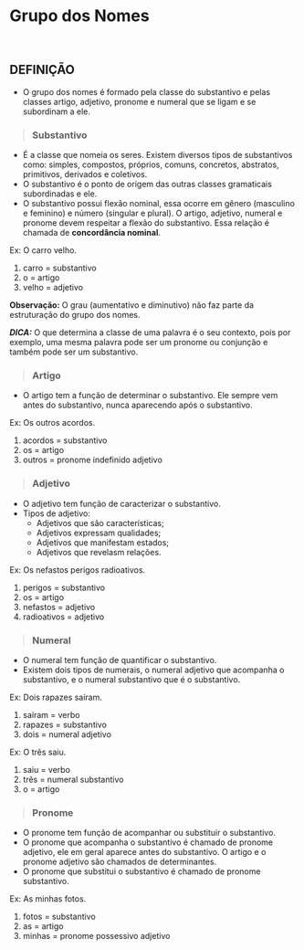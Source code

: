# Grupo dos Nomes

<br>

## DEFINIÇÃO
* O grupo dos nomes é formado pela classe do substantivo e pelas classes artigo, adjetivo, pronome e numeral que se ligam e se subordinam a ele.

> ### Substantivo
* É a classe que nomeia os seres. Existem diversos tipos de substantivos como: simples, compostos, próprios, comuns, concretos, abstratos, primitivos, derivados e coletivos.
* O substantivo é o ponto de origem das outras classes gramaticais subordinadas e ele.
* O substantivo possui flexão nominal, essa ocorre em gênero (masculino e feminino) e número (singular e plural). O artigo, adjetivo, numeral e pronome devem respeitar a flexão do substantivo. Essa relação é chamada de **concordância nominal**.

Ex: O carro velho.

1. carro = substantivo
2. o = artigo
3. velho = adjetivo

**Observação:** O grau (aumentativo e diminutivo) não faz parte da estruturação do grupo dos nomes.

***DICA:*** O que determina a classe de uma palavra é o seu contexto, pois por exemplo, uma mesma palavra pode ser um pronome ou conjunção e também pode ser um substantivo.

> ### Artigo
* O artigo tem a função de determinar o substantivo. Ele sempre vem antes do substantivo, nunca aparecendo após o substantivo.

Ex: Os outros acordos.

1. acordos = substantivo
2. os = artigo
3. outros = pronome indefinido adjetivo

> ### Adjetivo
* O adjetivo tem função de caracterizar o substantivo.
* Tipos de adjetivo:
  - Adjetivos que são características;
  - Adjetivos expressam qualidades;
  - Adjetivos que manifestam estados;
  - Adjetivos que revelasm relações.

Ex: Os nefastos perigos radioativos.

1. perigos = substantivo
2. os = artigo
3. nefastos = adjetivo
4. radioativos = adjetivo

> ### Numeral
* O numeral tem função de quantificar o substantivo.
* Existem dois tipos de numerais, o numeral adjetivo que acompanha o substantivo, e o numeral substantivo que é o substantivo. 

Ex: Dois rapazes saíram.

1. saíram = verbo
2. rapazes = substantivo
3. dois = numeral adjetivo

Ex: O três saiu.

1. saiu = verbo
2. três = numeral substantivo
3. o = artigo

> ### Pronome
* O pronome tem função de acompanhar ou substituir o substantivo.
* O pronome que acompanha o substantivo é chamado de pronome adjetivo, ele em geral aparece antes do substantivo. O artigo e o pronome adjetivo são chamados de determinantes.
* O pronome que substitui o substantivo é chamado de pronome substantivo.

Ex: As minhas fotos.

1. fotos = substantivo
2. as = artigo
3. minhas = pronome possessivo adjetivo